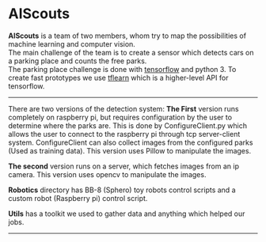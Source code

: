 # AIScouts

**AIScouts** is a team of two members, whom try to map the possibilities of machine learning and computer vision.   
The main challenge of the team is to create a sensor which detects cars on a parking place and counts the free parks.   
The parking place challenge is done with [tensorflow](https://www.tensorflow.org/) and python 3. To create fast prototypes we use [tflearn](http://tflearn.org/) which is a higher-level API for tensorflow.   

---

There are two versions of the detection system:
**The First** version runs completely on raspberry pi, but requires configuration by the user to determine where the parks are. This is done by ConfigureClient.py which allows the user to connect to the raspberry pi through tcp server-client system. ConfigureClient can also collect images from the configured parks (Used as training data). This version uses Pillow to manipulate the images.   
   
**The second** version runs on a server, which fetches images from an ip camera. This version uses opencv to manipulate the images.    

**Robotics** directory has BB-8 (Sphero) toy robots control scripts and a custom robot (Raspberry pi) control script.   

**Utils** has a toolkit we used to gather data and anything which helped our jobs.   

---
